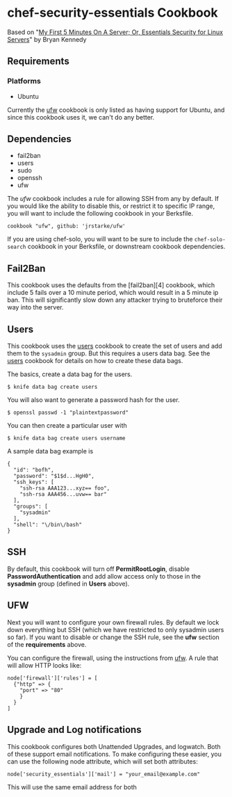 chef-security-essentials Cookbook
=================================

Based on "[My First 5 Minutes On A Server; Or, Essentials Security for Linux Servers][1]" by Bryan Kennedy


Requirements
------------

### Platforms
- Ubuntu

Currently the [ufw][3] cookbook is only listed as having support for Ubuntu, and since this cookbook uses it, we can't do any better.


Dependencies
------------

* fail2ban
* users
* sudo
* openssh
* ufw

The *ufw* cookbook includes a rule for allowing SSH from any by default. If you would like the ability to disable this, or restrict it to specific IP range, you will want to include the following cookbook in your Berksfile.

`cookbook "ufw", github: 'jrstarke/ufw'`

If you are using chef-solo, you will want to be sure to include the `chef-solo-search` cookbook in your Berksfile, or downstream cookbook dependencies.

Fail2Ban
-----

This cookbook uses the defaults from the [fail2ban][4] cookbook, which include 5 fails over a 10 minute period, which would result in a 5 minute ip ban. This will significantly slow down any attacker trying to bruteforce their way into the server.


Users
-----

This cookbook uses the [users][2] cookbook to 
create the set of users and add them to the `sysadmin` group. But this requires a users data bag. See the [users][2]
cookbook for details on how to create these data bags.

The basics, create a data bag for the users.

`$ knife data bag create users`

You will also want to generate a password hash for the user.

`$ openssl passwd -1 "plaintextpassword"`

You can then create a particular user with 

`$ knife data bag create users username`

A sample data bag example is 

```
{
  "id": "bofh",
  "password": "$1$d...HgH0",
  "ssh_keys": [
    "ssh-rsa AAA123...xyz== foo",
    "ssh-rsa AAA456...uvw== bar"
  ],
  "groups": [
    "sysadmin"
  ],
  "shell": "\/bin\/bash"
}
```


SSH
---

By default, this cookbook will turn off **PermitRootLogin**, disable **PasswordAuthentication** and add allow access only to those in the **sysadmin** group (defined in **Users** above). 


UFW
---

Next you will want to configure your own firewall rules. By default we lock down everything but SSH (which we have restricted to only sysadmin users so far). If you want to disable or change the SSH rule, see the **ufw** section of the **requirements** above.

You can configure the firewall, using the instructions from [ufw][3]. A rule that will allow HTTP looks like:

```
node['firewall']['rules'] = [
  {"http" => {
    "port" => "80"
    }
  }
]
```

Upgrade and Log notifications
-----------------------------

This cookbook configures both Unattended Upgrades, and logwatch. Both of these support email notifications. To make configuring these easier, you can use the following node attribute, which will set both attributes:

`node['security_essentials']['mail'] = "your_email@example.com"`

This will use the same email address for both 


[1]: http://plusbryan.com/my-first-5-minutes-on-a-server-or-essential-security-for-linux-servers
[2]: https://github.com/opscode-cookbooks/users
[3]: https://github.com/opscode-cookbooks/ufw